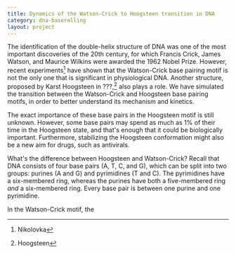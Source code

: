 ```yaml
---
title: Dynamics of the Watson-Crick to Hoogsteen transition in DNA
category: dna-baserolling
layout: project
---
```


The identification of the double-helix structure of DNA was one of the most
important discoveries of the 20th century, for which Francis Crick, James
Watson, and Maurice Wilkins were awarded the 1962 Nobel Prize. However,
recent experiments[^1] have shown that the Watson-Crick base pairing motif
is not the only one that is significant in physiological DNA. Another
structure, proposed by Karst Hoogsteen in ???,[^2] also plays a role. We
have simulated the transition between the Watson-Crick and Hoogsteen base
pairing motifs, in order to better understand its mechanism and kinetics.

<!-- more -->

The exact importance of these base pairs in the Hoogsteen motif is still
unknown. However, some base pairs may spend as much as 1% of their time in
the Hoogsteen state, and that's enough that it could be biologically
important. Furthermore, stabilizing the Hoogsteen conformation might also be
a new aim for drugs, such as antivirals.

What's the difference between Hoogsteen and Watson-Crick? Recall that 
DNA consists of four base pairs (A, T, C, and G), which can be split into
two groups: purines (A and G) and pyrimidines (T and C). The pyrimidines
have a six-membered ring, whereas the purines have both a five-membered ring
*and* a six-membered ring. Every base pair is between one purine and one
pyrimidine.

In the Watson-Crick motif, the 

[^1]: Nikolovka
[^2]: Hoogsteen

